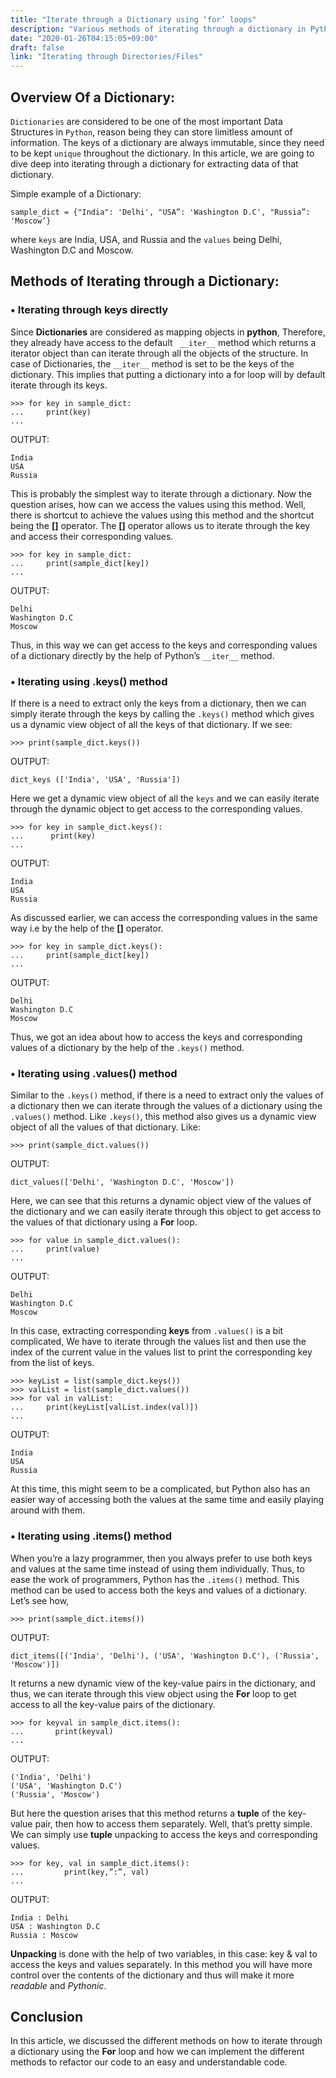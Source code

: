 ```yaml
---
title: "Iterate through a Dictionary using ‘for’ loops"
description: "Various methods of iterating through a dictionary in Python"
date: "2020-01-26T04:15:05+09:00"
draft: false
link: "Iterating through Directories/Files"
---
```


## Overview Of a Dictionary:

`Dictionaries` are considered to be one of the most important Data Structures in `Python`, reason being they can store limitless amount of information. The keys of a dictionary are always immutable, since they need to be kept `unique` throughout the dictionary. In this article, we are going to dive deep into iterating through a dictionary for extracting data of that dictionary.

Simple example of a Dictionary:
```
sample_dict = {"India": 'Delhi', "USA”: 'Washington D.C', "Russia”: 'Moscow’}

```
where `keys` are India, USA, and Russia and the `values` being Delhi, Washington D.C and Moscow.

## Methods of Iterating through a Dictionary:

###  • Iterating through keys directly
Since **Dictionaries** are considered as mapping objects in **python**, Therefore, they already have access to the default ` __iter__` method which returns a iterator object than can iterate through all the objects of the structure. In case of Dictionaries, the `__iter__` method is set to be the keys of the dictionary. This implies that putting a dictionary into a for loop will by default iterate through its keys.  

```
>>> for key in sample_dict:
...     print(key)
...
```
OUTPUT:

```
India
USA
Russia
```
This is probably the simplest way to iterate through a dictionary. Now the question arises, how can we access the values using this method. Well, there is shortcut to achieve the values using this method and the shortcut being the **[]** operator. The **[]** operator allows us to iterate through the key and access their corresponding values.

```
>>> for key in sample_dict:
...     print(sample_dict[key])
...
```
OUTPUT:

```
Delhi
Washington D.C
Moscow
```
Thus, in this way we can get access to the keys and corresponding values of a dictionary directly by the help of Python’s `__iter__` method.

###   • Iterating using .keys() method
If there is a need to extract only the keys from a dictionary, then we can simply iterate through the keys by calling the `.keys()` method which gives us a dynamic view object of all the keys of that dictionary.
If we see:
```
>>> print(sample_dict.keys())
```
OUTPUT:
```
dict_keys (['India', 'USA', 'Russia'])
```
Here we get a dynamic view object of all the `keys` and we can easily iterate through the dynamic object to get access to the corresponding values.

```
>>> for key in sample_dict.keys():
...    	 print(key)
...
```
OUTPUT:
```
India
USA
Russia
```
As discussed earlier, we can access the corresponding values in the same way i.e by the help of the **[]** operator.

```
>>> for key in sample_dict.keys():
...     print(sample_dict[key])
...
```
OUTPUT:
```
Delhi
Washington D.C
Moscow
```
Thus, we got an idea about how to access the keys and corresponding values of a dictionary by the help of the `.keys()` method.

###  • Iterating using .values() method
Similar to the `.keys()` method, if there is a need to extract only the values of a dictionary then we can iterate through the values of a dictionary using the `.values()` method. Like `.keys()`, this method also gives us a dynamic view object of all the values of that dictionary. 
Like:
```
>>> print(sample_dict.values())
```
OUTPUT:
```
dict_values(['Delhi', 'Washington D.C', 'Moscow'])
```
Here, we can see that this returns a dynamic object view of the values of the dictionary and we can easily iterate through this object to get access to the values of that dictionary using a **For** loop.

```
>>> for value in sample_dict.values():
...     print(value)
...
```
OUTPUT:
```
Delhi
Washington D.C
Moscow
```
In this case, extracting corresponding **keys** from `.values()` is a bit complicated, We have to iterate through the values list and then use the index of the current value in the values list to print the corresponding key from the list of keys.

```
>>> keyList = list(sample_dict.keys())
>>> valList = list(sample_dict.values())
>>> for val in valList:
...     print(keyList[valList.index(val)])
...
```
OUTPUT:
```
India
USA
Russia
```
At this time, this might seem to be a complicated, but Python also has an easier way of accessing both the values at the same time and easily playing around with them.

###  • Iterating using .items() method
When you’re a lazy programmer, then you always prefer to use both keys and values at the same time instead of using them individually. Thus, to ease the work of programmers, Python has the `.items()` method. This method can be used to access both the keys and values of a dictionary. 
Let’s see how,

```
>>> print(sample_dict.items())
```
OUTPUT:
```
dict_items([('India', 'Delhi'), ('USA', 'Washington D.C'), ('Russia', 'Moscow')]) 
```
It returns a new dynamic view of the key-value pairs in the dictionary, and thus, we can iterate through this view object using the **For** loop to get access to all the key-value pairs of the dictionary.

```
>>> for keyval in sample_dict.items():
...       print(keyval)
...
```
OUTPUT:
```
('India', 'Delhi')
('USA', 'Washington D.C')
('Russia', 'Moscow')
```
But here the question arises that this method returns a **tuple** of the key-value pair, then how to access them separately. Well, that’s pretty simple. We can simply use **tuple** unpacking to access the keys and corresponding values.

```
>>> for key, val in sample_dict.items():
...     	print(key,”:”, val)
...
```
OUTPUT:
```
India : Delhi
USA : Washington D.C
Russia : Moscow
```
**Unpacking** is done with the help of two variables, in this case: key & val to access the keys and values separately. In this method you will have more control over the contents of the dictionary and thus will make it more *readable* and *Pythonic*.

## Conclusion

In this article, we discussed the different methods on how to iterate through a dictionary using the **For** loop and how we can implement the different methods to refactor our code to an easy and understandable code. 